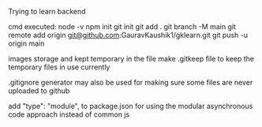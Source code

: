 Trying to learn backend 

cmd executed:
node -v
npm init
git init
git add .
git branch -M main
git remote add origin git@github.com:GauravKaushik1/gklearn.git
git push -u origin main

images storage and kept temporary in the file
make .gitkeep file to keep the temporary files in use currently

.gitignore generator may also be used for making sure some files are never uploaded to github

add "type": "module", to package.json for using the modular asynchronous code approach instead of common js
